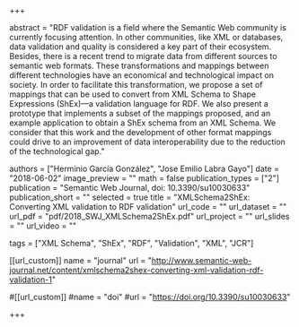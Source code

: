 +++

abstract = "RDF validation is a field where the Semantic Web community is currently focusing attention. In other communities, like XML or databases, data validation and quality is considered a key part of their ecosystem. Besides, there is a recent trend to migrate data from different sources to semantic web formats. These transformations and mappings between different technologies have an economical and technological impact on society. In order to facilitate this transformation, we propose a set of mappings that can be used to convert from XML Schema to Shape Expressions (ShEx)—a validation language for RDF. We also present a prototype that implements a subset of the mappings proposed, and an example application to obtain a ShEx schema from an XML Schema. We consider that this work and the development of other format mappings could drive to an improvement of data interoperability due to the reduction of the technological gap."

authors = ["Herminio García González", "Jose Emilio Labra Gayo"]
date = "2018-06-02"
image_preview = ""
math = false
publication_types = ["2"]
publication = "Semantic Web Journal, doi: 10.3390/su10030633"
publication_short = ""
selected = true
title = "XMLSchema2ShEx: Converting XML validation to RDF validation"
url_code = ""
url_dataset = ""
url_pdf = "pdf/2018_SWJ_XMLSchema2ShEx.pdf"
url_project = ""
url_slides = ""
url_video = ""

tags = ["XML Schema", "ShEx", "RDF", "Validation", "XML", "JCR"]

[[url_custom]]
name = "journal"
url = "http://www.semantic-web-journal.net/content/xmlschema2shex-converting-xml-validation-rdf-validation-1"

#[[url_custom]]
#name = "doi"
#url = "https://doi.org/10.3390/su10030633"


+++